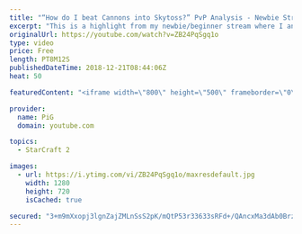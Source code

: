 ```yaml
---
title: "“How do I beat Cannons into Skytoss?” PvP Analysis - Newbie Stream"
excerpt: "This is a highlight from my newbie/beginner stream where I analyse a protoss players’ replay who struggles to react to a mass cannon skytoss opponent -- Watch live at https://www.twitch.tv/x5_pig"
originalUrl: https://youtube.com/watch?v=ZB24PqSgq1o
type: video
price: Free
length: PT8M12S
publishedDateTime: 2018-12-21T08:44:06Z
heat: 50

featuredContent: "<iframe width=\"800\" height=\"500\" frameborder=\"0\" src=\"https://www.youtube.com/embed/ZB24PqSgq1o\" allow=\"accelerometer; autoplay; encrypted-media; gyroscope; picture-in-picture\" allowfullscreen></iframe>"

provider:
  name: PiG
  domain: youtube.com

topics:
  - StarCraft 2

images:
  - url: https://i.ytimg.com/vi/ZB24PqSgq1o/maxresdefault.jpg
    width: 1280
    height: 720
    isCached: true

secured: "3+m9mXxopj3lgnZajZMLnSsS2pK/mQtP53r33633sRFd+/QAncxMa3dAb0BrzmEa8vYc+rhdqJVbqkVyfeXtDDkcQ+83A46pqWiyNNK6VWVjwJC+R2JUYCHvWprMMbLT67/UokAjqavVVFmLyYcJK0zSk/ck8ufnmFfy16KZgRvgCw7uuhDCEyuOA58sNecwBMZiIo31xBaIEuG3a2jd585FBiASedadjMMkUGL0AkJoCcHoYDruER1fgWV342q6hluUhd6XU8Ru+LG4Lt+W5K+xKg+FgpX3GrCz40owF0jd6TIFYUitNLYJkQsXN9NvHH/+4pu9CYjsg1/w0diWbdtkMnH4OxQGu/5MhgUoiTzuB1KufxZq3zq0M6bR2TVKmSVM262qPted7aKbOoNkUJFxKoi6csMQ+W6Ry510OzU=;HYhIlCH66zA1F3j2lAOeZQ=="
---
```


